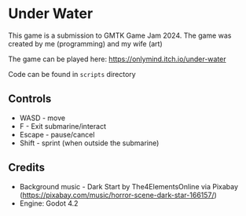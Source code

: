 # Under Water

This game is a submission to GMTK Game Jam 2024. The game was created by me (programming) and my wife (art)

The game can be played here: https://onlymind.itch.io/under-water

Code can be found in `scripts` directory

## Controls

- WASD - move
- F - Exit submarine/interact
- Escape - pause/cancel
- Shift - sprint (when outside the submarine)

## Credits

- Background music - Dark Start by The4ElementsOnline via Pixabay (https://pixabay.com/music/horror-scene-dark-star-166157/)
- Engine: Godot 4.2
